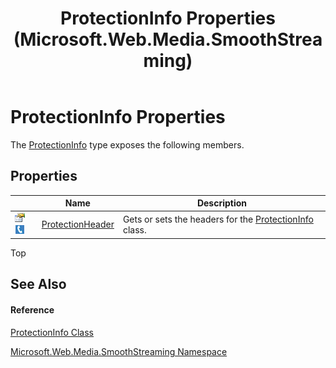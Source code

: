 ﻿---
title: ProtectionInfo Properties (Microsoft.Web.Media.SmoothStreaming)
TOCTitle: ProtectionInfo Properties
ms:assetid: Properties.T:Microsoft.Web.Media.SmoothStreaming.ProtectionInfo
ms:mtpsurl: https://msdn.microsoft.com/en-us/library/microsoft.web.media.smoothstreaming.protectioninfo_properties(v=VS.90)
ms:contentKeyID: 31469240
ms.date: 05/02/2012
mtps_version: v=VS.90
---

# ProtectionInfo Properties

The [ProtectionInfo](protectioninfo-class-microsoft-web-media-smoothstreaming_1.md) type exposes the following members.

## Properties

<table>
<thead>
<tr class="header">
<th> </th>
<th>Name</th>
<th>Description</th>
</tr>
</thead>
<tbody>
<tr class="odd">
<td><img src="images/Dd565996.pubproperty(en-us,VS.90).gif" title="Public property" alt="Public property" /><img src="images/Ff728271.slMobile(en-us,VS.90).gif" title="Supported by Silverlight for Windows Phone" alt="Supported by Silverlight for Windows Phone" /></td>
<td><a href="protectioninfo-protectionheader-property-microsoft-web-media-smoothstreaming_1.md">ProtectionHeader</a></td>
<td>Gets or sets the headers for the <a href="protectioninfo-class-microsoft-web-media-smoothstreaming_1.md">ProtectionInfo</a> class.</td>
</tr>
</tbody>
</table>


Top

## See Also

#### Reference

[ProtectionInfo Class](protectioninfo-class-microsoft-web-media-smoothstreaming_1.md)

[Microsoft.Web.Media.SmoothStreaming Namespace](microsoft-web-media-smoothstreaming-namespace_1.md)

